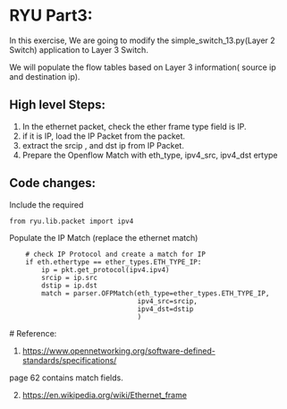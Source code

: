 RYU Part3:
=========

In this exercise, We are going to modify the simple_switch_13.py(Layer 2 Switch) application to Layer 3 Switch.

We will populate the flow tables based on Layer 3 information( source ip and destination ip).

## High level Steps:

1. In the ethernet packet, check the ether frame type field is IP.
2. if it is IP, load the IP Packet from the packet.
3. extract the srcip , and dst ip from IP Packet.
4. Prepare the Openflow Match  with  eth_type, ipv4_src, ipv4_dst ertype


## Code changes:


Include the required
```
from ryu.lib.packet import ipv4
```

Populate the IP Match (replace the ethernet match)

```
    # check IP Protocol and create a match for IP
    if eth.ethertype == ether_types.ETH_TYPE_IP:
        ip = pkt.get_protocol(ipv4.ipv4)
        srcip = ip.src
        dstip = ip.dst
        match = parser.OFPMatch(eth_type=ether_types.ETH_TYPE_IP,
                                ipv4_src=srcip,
                                ipv4_dst=dstip
                                )
```


# Reference:

1. https://www.opennetworking.org/software-defined-standards/specifications/

page 62 contains match fields.

2. https://en.wikipedia.org/wiki/Ethernet_frame